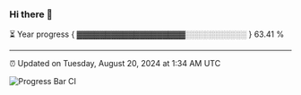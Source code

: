 ### Hi there 👋

⏳ Year progress { ▓▓▓▓▓▓▓▓▓▓▓▓▓▓▓▓▓▓▓░░░░░░░░░░░ } 63.41 %

---

⏰ Updated on Tuesday, August 20, 2024 at 1:34 AM UTC

![Progress Bar CI](https://github.com/arthurbuhl/arthurbuhl/workflows/Progress%20Bar%20CI/badge.svg)
